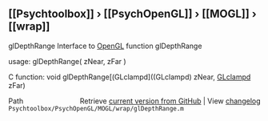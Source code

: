 ## [[Psychtoolbox]] &#8250; [[PsychOpenGL]] &#8250; [[MOGL]] &#8250; [[wrap]]

glDepthRange  Interface to [OpenGL](OpenGL) function glDepthRange  
  
usage:  glDepthRange( zNear, zFar )  
  
C function:  void glDepthRange[(GLclampd]((GLclampd) zNear, [GLclampd](GLclampd) zFar)  




<div class="code_header" style="text-align:right;">
  <span style="float:left;">Path&nbsp;&nbsp;</span> <span class="counter">Retrieve <a href=
  "https://raw.github.com/Psychtoolbox-3/Psychtoolbox-3/beta/Psychtoolbox/PsychOpenGL/MOGL/wrap/glDepthRange.m">current version from GitHub</a> | View <a href=
  "https://github.com/Psychtoolbox-3/Psychtoolbox-3/commits/beta/Psychtoolbox/PsychOpenGL/MOGL/wrap/glDepthRange.m">changelog</a></span>
</div>
<div class="code">
  <code>Psychtoolbox/PsychOpenGL/MOGL/wrap/glDepthRange.m</code>
</div>

